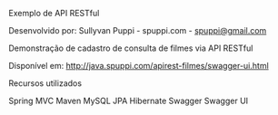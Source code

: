 Exemplo de API RESTful

Desenvolvido por: Sullyvan Puppi - spuppi.com - spuppi@gmail.com

Demonstração de cadastro de consulta de filmes via API RESTful

Disponível em: http://java.spuppi.com/apirest-filmes/swagger-ui.html

Recursos utilizados

Spring MVC
Maven
MySQL
JPA
Hibernate
Swagger
Swagger UI